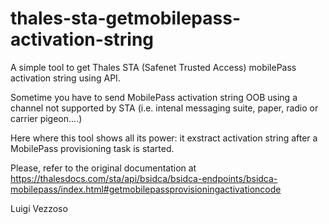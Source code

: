 # thales-sta-getmobilepass-activation-string
A simple tool to get Thales STA (Safenet Trusted Access) mobilePass activation string using API.

Sometime you have to send MobilePass activation string OOB using a channel not supported by STA (i.e. intenal messaging suite, paper, radio or carrier pigeon....)

Here where this tool shows all its power: it exstract activation string after a MobilePass provisioning task is started.

Please, refer to the original documentation at https://thalesdocs.com/sta/api/bsidca/bsidca-endpoints/bsidca-mobilepass/index.html#getmobilepassprovisioningactivationcode

Luigi Vezzoso
